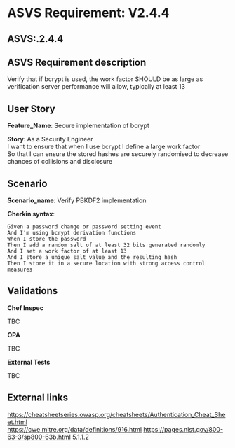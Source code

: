 # ASVS Requirement: V2.4.4

## ASVS:.2.4.4

## ASVS Requirement description

Verify that if bcrypt is used, the work factor SHOULD be as large as verification server performance will allow, typically at least 13

## User Story

**Feature_Name**: Secure implementation of bcrypt

**Story**:
As a Security Engineer\
I want to ensure that when I use bcrypt I define a large work factor\
So that I can ensure the stored hashes are securely randomised to decrease chances of collisions and disclosure

## Scenario

**Scenario_name**: Verify PBKDF2 implementation

**Gherkin syntax**:

```gherkin
Given a password change or password setting event
And I'm using bcrypt derivation functions
When I store the password
Then I add a random salt of at least 32 bits generated randomly
And I set a work factor of at least 13
And I store a unique salt value and the resulting hash
Then I store it in a secure location with strong access control measures
```

## Validations

**Chef Inspec**

TBC

**OPA**

TBC

**External Tests**

TBC

## External links

<https://cheatsheetseries.owasp.org/cheatsheets/Authentication_Cheat_Sheet.html> \
<https://cwe.mitre.org/data/definitions/916.html>
<https://pages.nist.gov/800-63-3/sp800-63b.html> 5.1.1.2

